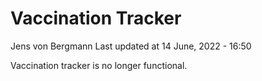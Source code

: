 Vaccination Tracker
================
Jens von Bergmann
Last updated at 14 June, 2022 - 16:50

Vaccination tracker is no longer functional.
